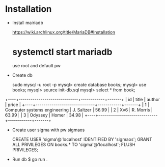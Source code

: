# Installation

* Install mairiadb

  https://wiki.archlinux.org/title/MariaDB#Installation
  # systemctl start mariadb
  
  use root and default pw

* Create db

  sudo mysql -u root -p
  mysql> create database books;
  mysql> use books;
  mysql> source init-db.sql
  mysql> select * from book;

+----+------------------------------+------------+-------+
| id | title                        | author     | price |
+----+------------------------------+------------+-------+
|  1 | Computer systems engineering | J. Saltzer | 56.99 |
|  2 | Xv6                          | R. Morris  | 63.99 |
|  3 | Odyssey                      | Homer      | 34.98 |
+----+------------------------------+------------+-------+

* Create user sigma with pw sigmaos

  CREATE USER 'sigma'@'localhost' IDENTIFIED BY 'sigmaos';
  GRANT ALL PRIVILEGES ON books.* TO 'sigma'@'localhost';
  FLUSH PRIVILEGES;

* Run db
  $ go run .
